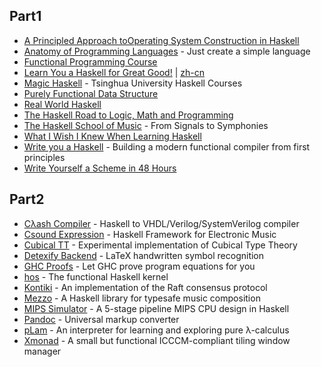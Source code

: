 ## Part1

- [A Principled Approach toOperating System Construction in Haskell](https://github.com/lambda-magic/plt.books/blob/master/Haskell/house.pdf)
- [Anatomy of Programming Languages](https://www.cs.utexas.edu/~wcook/anatomy/) - Just create a simple language
- [Functional Programming Course](https://github.com/system-f/fp-course)
- [Learn You a Haskell for Great Good!](http://learnyouahaskell.com/) | [zh-cn](https://learnyouahaskell.mno2.org/zh-cn)
- [Magic Haskell](https://github.com/winterland1989/magic-haskell) - Tsinghua University Haskell Courses
- [Purely Functional Data Structure](https://github.com/lambda-magic/plt.books/blob/master/Haskell/okasaki.pdf)
- [Real World Haskell](https://github.com/lambda-magic/plt.books/blob/master/Haskell/real-world-haskell.pdf)
- [The Haskell Road to Logic, Math and Programming](https://github.com/lambda-magic/plt.books/blob/master/Haskell/Haskell_Road.pdf)
- [The Haskell School of Music](https://www.cs.yale.edu/homes/hudak/Papers/HSoM.pdf) - From Signals to Symphonies
- [What I Wish I Knew When Learning Haskell](https://github.com/sdiehl/wiwinwlh)
- [Write you a Haskell](https://github.com/sdiehl/write-you-a-haskell) - Building a modern functional compiler from first principles
- [Write Yourself a Scheme in 48 Hours](https://en.wikibooks.org/wiki/Write_Yourself_a_Scheme_in_48_Hours)

## Part2

- [Cλash Compiler](https://github.com/clash-lang/clash-compiler) - Haskell to VHDL/Verilog/SystemVerilog compiler
- [Csound Expression](https://github.com/spell-music/csound-expression) - Haskell Framework for Electronic Music 
- [Cubical TT](https://github.com/mortberg/cubicaltt) - Experimental implementation of Cubical Type Theory
- [Detexify Backend](https://github.com/kirel/detexify-hs-backend) - LaTeX handwritten symbol recognition
- [GHC Proofs](https://github.com/nomeata/ghc-proofs) - Let GHC prove program equations for you 
- [hos](https://github.com/tathougies/hos) - The functional Haskell kernel 
- [Kontiki](https://github.com/NicolasT/kontiki) - An implementation of the Raft consensus protocol 
- [Mezzo](https://github.com/DimaSamoz/mezzo) - A Haskell library for typesafe music composition
- [MIPS Simulator](https://github.com/skyzh/mips-simulator) - A 5-stage pipeline MIPS CPU design in Haskell
- [Pandoc](https://github.com/jgm/pandoc) - Universal markup converter 
- [pLam](https://github.com/slovnicki/pLam) -  An interpreter for learning and exploring pure λ-calculus
- [Xmonad](https://github.com/xmonad/xmonad) - A small but functional ICCCM-compliant tiling window manager 